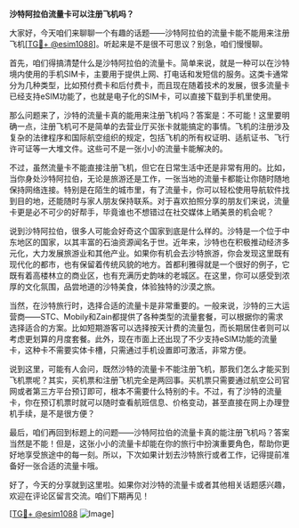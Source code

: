 **沙特阿拉伯流量卡可以注册飞机吗？**

大家好，今天咱们来聊聊一个有趣的话题——沙特阿拉伯的流量卡能不能用来注册飞机[[TG💪+ @esim1088](https://t.me/s/esim1088)]。听起来是不是很不可思议？别急，咱们慢慢聊。

首先，咱们得搞清楚什么是沙特阿拉伯的流量卡。简单来说，就是一种可以在沙特境内使用的手机SIM卡，主要用于提供上网、打电话和发短信的服务。这类卡通常分为几种类型，比如预付费卡和后付费卡，而且现在随着技术的发展，很多流量卡已经支持eSIM功能了，也就是电子化的SIM卡，可以直接下载到手机里使用。

那么问题来了，沙特的流量卡真的能用来注册飞机吗？答案是：不可能！这里要明确一点，注册飞机可不是简单的去营业厅买张卡就能搞定的事情。飞机的注册涉及复杂的法律程序和国际航空组织的规定，包括飞机的所有权证明、适航证书、飞行许可证等一大堆文件。这些可不是一张小小的流量卡能解决的。

不过，虽然流量卡不能直接注册飞机，但它在日常生活中还是非常有用的。比如，当你身处沙特阿拉伯，无论是旅游还是工作，一张当地的流量卡都能让你随时随地保持网络连接。特别是在陌生的城市里，有了流量卡，你可以轻松使用导航软件找到目的地，还能随时与家人朋友保持联系。对于喜欢拍照分享的朋友们来说，流量卡更是必不可少的好帮手，毕竟谁也不想错过在社交媒体上晒美景的机会呢？

说到沙特阿拉伯，很多人可能会好奇这个国家到底是什么样的。沙特是一个位于中东地区的国家，以其丰富的石油资源闻名于世。近年来，沙特也在积极推动经济多元化，大力发展旅游业和其他产业。如果你有机会去沙特旅游，你会发现这里既有现代化的都市，也有保留着传统风貌的地方。首都利雅得就是一个很好的例子，它既有着高楼林立的商业区，也有充满历史韵味的老城区。在这里，你可以感受到浓厚的文化氛围，品尝地道的沙特美食，体验独特的沙漠之旅。

当然，在沙特旅行时，选择合适的流量卡是非常重要的。一般来说，沙特的三大运营商——STC、Mobily和Zain都提供了各种类型的流量套餐，可以根据你的需求选择适合的方案。比如短期游客可以选择按天计费的流量包，而长期居住者则可以考虑更划算的月度套餐。此外，现在市面上还出现了不少支持eSIM功能的流量卡，这种卡不需要实体卡槽，只需通过手机设置即可激活，非常方便。

说到这里，可能有人会问，既然沙特的流量卡不能注册飞机，那我们怎么才能买到飞机票呢？其实，买机票和注册飞机完全是两回事。买机票只需要通过航空公司官网或者第三方平台预订即可，根本不需要什么特别的卡。不过，有了沙特的流量卡，你在预订机票时就可以随时查看航班信息、价格变动，甚至直接在网上办理登机手续，是不是很方便？

最后，咱们再回到标题上的问题——沙特阿拉伯的流量卡真的能注册飞机吗？答案当然是不能！但是，这张小小的流量卡却能在你的旅行中扮演重要角色，帮助你更好地享受旅途中的每一刻。所以，下次如果计划去沙特旅行或者工作，记得提前准备好一张合适的流量卡哦。

好了，今天的分享就到这里啦。如果你对沙特的流量卡或者其他相关话题感兴趣，欢迎在评论区留言交流。咱们下期再见！

[[TG💪+ @esim1088](https://t.me/s/esim1088) ![Image](https://i.postimg.cc/4NQfJmqS/Snipaste-2025-05-13-00-14-12.png)]